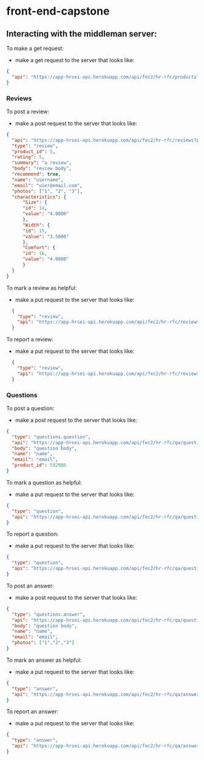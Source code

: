 # front-end-capstone

## Interacting with the middleman server:
To make a get request:
  - make a get request to the server that looks like:
  ```json
  {
    "api": "https://app-hrsei-api.herokuapp.com/api/fec2/hr-rfc/products"
  }
  ```
### Reviews
To post a review:
  - make a post request to the server that looks like:
  ```json
  {
    "api": "https://app-hrsei-api.herokuapp.com/api/fec2/hr-rfc/reviews?product_id=66642",
    "type": "review",
    "product_id": 5,
    "rating": 5,
    "summary": "a review",
    "body": "review body",
    "recommend": true,
    "name": "username",
    "email": "user@email.com",
    "photos": ["1", "2", "3"],
    "characteristics": {
        "Size": {
        "id": 14,
        "value": "4.0000"
        },
        "Width": {
        "id": 15,
        "value": "3.5000"
        },
        "Comfort": {
        "id": 16,
        "value": "4.0000"
        }
    }
  }
  ```
To mark a review as helpful:
  - make a put request to the server that looks like:
  ```json
    {
      "type": "review",
      "api": "https://app-hrsei-api.herokuapp.com/api/fec2/hr-rfc/reviews/{review_id}/helpful"
    }
  ```
To report a review:
  - make a put request to the server that looks like:
  ```json
    {
      "type": "review",
      "api": "https://app-hrsei-api.herokuapp.com/api/fec2/hr-rfc/reviews/{review_id}/report"
    }
  ```
### Questions
To post a question:
  - make a post request to the server that looks like:
  ```json
  {
    "type": "questions.question",
    "api": "https://app-hrsei-api.herokuapp.com/api/fec2/hr-rfc/qa/questions/{question_id}",
    "body": "question body",
    "name": "name",
    "email": "email",
    "product_id": 592986
  }
  ```
To mark a question as helpful:
  - make a put request to the server that looks like:
  ```json
  {
    "type": "question",
    "api": "https://app-hrsei-api.herokuapp.com/api/fec2/hr-rfc/qa/questions/{question_id}/helpful"
  }
  ```
To report a question:
  - make a put request to the server that looks like:
  ```json
  {
    "type": "question",
    "api": "https://app-hrsei-api.herokuapp.com/api/fec2/hr-rfc/qa/questions/{question_id}/report"
  }
  ```
To post an answer:
  - make a post request to the server that looks like:
  ```json
  {
    "type": "questions.answer",
    "api": "https://app-hrsei-api.herokuapp.com/api/fec2/hr-rfc/qa/questions/{question_id}/answers",
    "body": "question body",
    "name": "name",
    "email": "email",
    "photos": ["1","2","3"]
  }
  ```
To mark an answer as helpful:
  - make a put request to the server that looks like:
  ```json
  {
    "type": "answer",
    "api": "https://app-hrsei-api.herokuapp.com/api/fec2/hr-rfc/qa/answers/{answer_id}/helpful"
  }
  ```
To report an answer:
  - make a put request to the server that looks like:
  ```json
  {
    "type": "answer",
    "api": "https://app-hrsei-api.herokuapp.com/api/fec2/hr-rfc/qa/answers/(answer_id)/report"
  }
  ```
